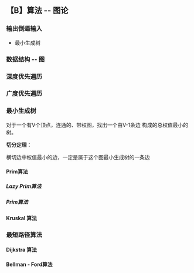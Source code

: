 ## 【B】算法 -- 图论

### 输出倒逼输入

- 最小生成树



### 数据结构 -- 图





### 深度优先遍历





### 广度优先遍历





### 最小生成树

对于一个有V个顶点，连通的、带权图，找出一个由V-1条边 构成的总权值最小的树。



**切分定理**：

横切边中权值最小的边，一定是属于这个图最小生成树的一条边





#### Prim算法 

##### Lazy Prim算法









##### Prim算法





#### Kruskal 算法





### 最短路径算法 

#### Dijkstra 算法



#### Bellman - Ford算法





































































